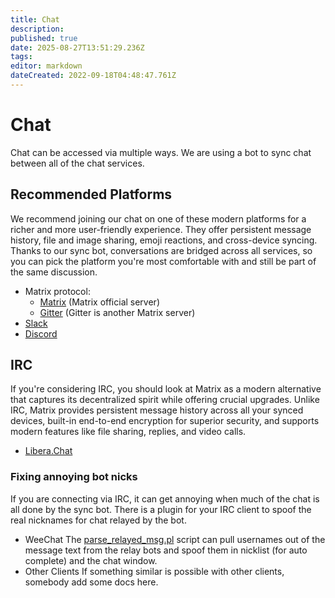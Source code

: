 ```yaml
---
title: Chat
description: 
published: true
date: 2025-08-27T13:51:29.236Z
tags: 
editor: markdown
dateCreated: 2022-09-18T04:48:47.761Z
---
```


# Chat
Chat can be accessed via multiple ways. We are using a bot to sync chat between all of the chat services.

## Recommended Platforms

We recommend joining our chat on one of these modern platforms for a richer and more user-friendly experience. They offer persistent message history, file and image sharing, emoji reactions, and cross-device syncing. Thanks to our sync bot, conversations are bridged across all services, so you can pick the platform you're most comfortable with and still be part of the same discussion.

- Matrix protocol:
  - [Matrix](https://matrix.to/#/#flexget:matrix.org) (Matrix official server)
  - [Gitter](http://gitter.im/Flexget/Flexget) (Gitter is another Matrix server)
- [Slack](https://join.slack.com/t/flexget/shared_invite/enQtNTQzNjM4MTY3ODYzLTA3NTRhZGNlMjBiN2FmNjZiZDVmZGQzMGFiODdhMWI1NjYyMzYwYWEyYjRlMGNjMWIzZTczMzMwZjdiODQ5OGI)
- [Discord](https://discord.gg/W6CQrJx)

## IRC
If you're considering IRC, you should look at Matrix as a modern alternative that captures its decentralized spirit while offering crucial upgrades. Unlike IRC, Matrix provides persistent message history across all your synced devices, built-in end-to-end encryption for superior security, and supports modern features like file sharing, replies, and video calls.
- [Libera.Chat](https://web.libera.chat/#flexget)

### Fixing annoying bot nicks
If you are connecting via IRC, it can get annoying when much of the chat is all done by the sync bot. There is a plugin for your IRC client to spoof the real nicknames for chat relayed by the bot.
- WeeChat
The [parse_relayed_msg.pl](https://weechat.org/scripts/source/parse_relayed_msg.pl.html/) script can pull usernames out of the message text from the relay bots and spoof them in nicklist (for auto complete) and the chat window.
- Other Clients
If something similar is possible with other clients, somebody add some docs here.